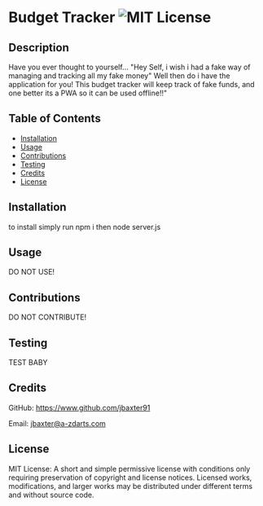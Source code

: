 # Budget Tracker ![MIT License](https://img.shields.io/badge/License-MIT-Green)

## Description

Have you ever thought to yourself... "Hey Self, i wish i had a fake way of managing and tracking all my fake money"  Well then do i have the application for you!  This budget tracker will keep track of fake funds, and one better its a PWA so it can be used offline!!"

## Table of Contents

* [Installation](#installation)
* [Usage](#usage)
* [Contributions](#contributions)
* [Testing](#testing)
* [Credits](#credits)
* [License](#license)

## Installation
to install simply run npm i then node server.js

## Usage
DO NOT USE!

## Contributions
DO NOT CONTRIBUTE!

## Testing
TEST BABY

## Credits
GitHub: https://www.github.com/jbaxter91

Email: jbaxter@a-zdarts.com
## License
MIT License: A short and simple permissive license with conditions only requiring preservation of copyright and license notices. Licensed works, modifications, and larger works may be distributed under different terms and without source code.